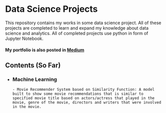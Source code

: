 # Data Science Projects
This repository contains my works in some data science project. All of these projects are completed to learn and expand my knowledge about data science and analytics.
All of completed projects use python in form of Jupyter Notebook.

#### My portfolio is also posted in [Medium](https://medium.com/@g.astaghfari)

## Contents (So Far)

- ### Machine Learning
      - Movie Recommender System based on Similarity Function: A model built to show some movie recommendations that is similar to specified movie title based on actors/actress that played in the movie, genre of the movie, directors and writers that were involved in the movie.
